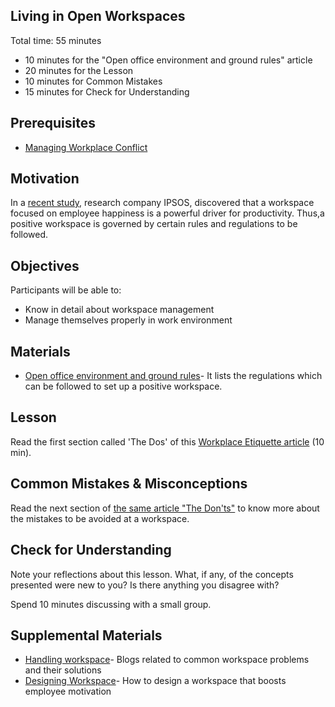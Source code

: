 ## Living in Open Workspaces

Total time: 55 minutes


- 10 minutes for the "Open office environment and ground rules" article
- 20 minutes for the Lesson
- 10 minutes for Common Mistakes
- 15 minutes for Check for Understanding

## Prerequisites
- [Managing Workplace Conflict](https://github.com/Techtonica/curriculum/blob/master/career/conflict-resolution.md)

## Motivation

In a [recent study](https://www.business2community.com/human-resources/how-to-design-a-workspace-that-boosts-employee-motivation-02222288), research company IPSOS, discovered that a workspace focused on employee happiness is a powerful driver for productivity.
Thus,a positive workspace is governed by certain rules and regulations to be followed.

## Objectives

Participants will be able to:

- Know in detail about workspace management
- Manage themselves properly in work environment

## Materials

- [Open office environment and ground rules](https://www.coworkingresources.org/blog/open-office-etiquette-and-ground-rules)- It lists the regulations which can be followed to set up a positive workspace.

## Lesson

Read the first section  called 'The Dos' of this [Workplace Etiquette article](https://www.northeastern.edu/graduate/blog/workplace-etiquette/) (10 min).

## Common Mistakes & Misconceptions

Read the next section of [the same article "The Don'ts"](https://www.northeastern.edu/graduate/blog/workplace-etiquette/) to know more about the mistakes to be avoided at a workspace.

## Check for Understanding

Note your reflections about this lesson. What, if any, of the concepts presented were new to you? Is there anything you disagree with? 

Spend 10 minutes discussing with a small group.


## Supplemental Materials

- [Handling workspace](https://www.coworkingresources.org/blog-categories/resources-tag?page=1)- Blogs related to common workspace problems and their solutions
- [Designing Workspace](https://www.business2community.com/human-resources/how-to-design-a-workspace-that-boosts-employee-motivation-02222288)- How to design a workspace that boosts employee motivation

